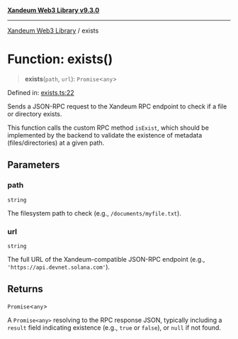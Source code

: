 [**Xandeum Web3 Library v9.3.0**](../README.md)

***

[Xandeum Web3 Library](../globals.md) / exists

# Function: exists()

> **exists**(`path`, `url`): `Promise`\<`any`\>

Defined in: [exists.ts:22](https://github.com/Xandeum/test_web3/blob/main/src/exists.ts#L22)

Sends a JSON-RPC request to the Xandeum RPC endpoint to check if a file or directory exists.

This function calls the custom RPC method `isExist`, which should be implemented
by the backend to validate the existence of metadata (files/directories) at a given path.

## Parameters

### path

`string`

The filesystem path to check (e.g., `/documents/myfile.txt`).

### url

`string`

The full URL of the Xandeum-compatible JSON-RPC endpoint (e.g., `'https://api.devnet.solana.com'`).

## Returns

`Promise`\<`any`\>

A `Promise<any>` resolving to the RPC response JSON, typically including a `result` field
         indicating existence (e.g., `true` or `false`), or `null` if not found.
